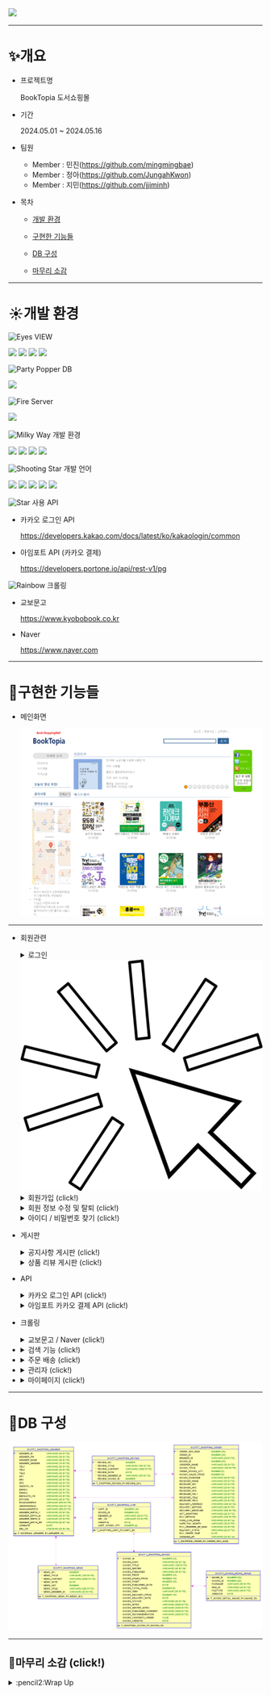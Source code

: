 <img src="https://capsule-render.vercel.app/api?type=soft&color=auto&height=300&section=header&text=BookTopia&fontSize=90" />

***

# :sparkles:개요
  * 프로젝트명
    
    BookTopia 도서쇼핑몰
    
  * 기간

     2024.05.01 ~ 2024.05.16
    
  * 팀원
     * Member : 민진(<https://github.com/mingmingbae>)
     * Member : 정아(<https://github.com/JungahKwon>)
     * Member : 지민(<https://github.com/jjiminh>)
  * 목차
     * [개발 환경](#sunny개발-환경)

     * [구현한 기능들](#hatched_chick구현한-기능들)

     * [DB 구성](#shaved_iceDB-구성)
   
     * [마무리 소감](#carousel_horse마무리-소감)  

***

# :sunny:개발 환경

 <img src="https://raw.githubusercontent.com/Tarikul-Islam-Anik/Animated-Fluent-Emojis/master/Emojis/Hand%20gestures/Eyes.png" alt="Eyes" width="1.5%" />  VIEW 
    
   <img src="https://img.shields.io/badge/JSP-007524?style=for-the-badge&logo=OpenJDK&logoColor=white"> <img src="https://img.shields.io/badge/HTML5-E34F26?style=for-the-badge&logo=HTML5&logoColor=white"> <img src="https://img.shields.io/badge/CSS3-1572B6?style=for-the-badge&logo=CSS3&logoColor=white"> <img src="https://img.shields.io/badge/bootstrap-%238511FA.svg?style=for-the-badge&logo=bootstrap&logoColor=white"> 
   
 <img src="https://raw.githubusercontent.com/Tarikul-Islam-Anik/Animated-Fluent-Emojis/master/Emojis/Activities/Party%20Popper.png" alt="Party Popper" width="2%" />  DB 
     
   <img src="https://img.shields.io/badge/Oracle-F80000?style=for-the-badge&logo=oracle&logoColor=white">   
     
 <img src="https://raw.githubusercontent.com/Tarikul-Islam-Anik/Animated-Fluent-Emojis/master/Emojis/Travel%20and%20places/Fire.png" alt="Fire" width="1.5%" /> Server
     
   <img src="https://img.shields.io/badge/Tomcat9-0054FF?style=for-the-badge&logo=apachetomcat&logoColor=white"> 
  
 <img src="https://raw.githubusercontent.com/Tarikul-Islam-Anik/Animated-Fluent-Emojis/master/Emojis/Travel%20and%20places/Milky%20Way.png" alt="Milky Way" width="1.5%" />  개발 환경
     
   <img src="https://img.shields.io/badge/Windows-0078D6?style=for-the-badge&logo=windows&logoColor=white"> <img src="https://img.shields.io/badge/Eclipse-FE7A16.svg?style=for-the-badge&logo=Eclipse&logoColor=white"> <img src="https://img.shields.io/badge/apachemaven-C71A36?style=for-the-badge&logo=apachemaven&logoColor=white">
   <img src="https://img.shields.io/badge/Github-000000?style=flat-square&logo=Github&logoColor=#white"/>  
      
 <img src="https://raw.githubusercontent.com/Tarikul-Islam-Anik/Animated-Fluent-Emojis/master/Emojis/Travel%20and%20places/Shooting%20Star.png" alt="Shooting Star" width="1.5%" /> 개발 언어
     
   <img src="https://img.shields.io/badge/spring-6DB33F?style=for-the-badge&logo=spring&logoColor=white"> <img src="https://img.shields.io/badge/java-007396?style=for-the-badge&logo=OpenJDK&logoColor=white"> <img src="https://img.shields.io/badge/servlet-007396?style=for-the-badge&logo=OpenJDK&logoColor=white">
   <img src="https://img.shields.io/badge/JavaScript-F7DF1E?style=for-the-badge&logo=JavaScript&logoColor=white"> <img src="https://img.shields.io/badge/jquery-%230769AD.svg?style=for-the-badge&logo=jquery&logoColor=white"> 
   
 <img src="https://raw.githubusercontent.com/Tarikul-Islam-Anik/Animated-Fluent-Emojis/master/Emojis/Travel%20and%20places/Star.png" alt="Star" width="1.5%" /> 사용 API
      
   
   * 카카오 로그인 API
        
       <https://developers.kakao.com/docs/latest/ko/kakaologin/common>
   * 아임포트 API (카카오 결제)

       <https://developers.portone.io/api/rest-v1/pg>
     
 <img src="https://raw.githubusercontent.com/Tarikul-Islam-Anik/Animated-Fluent-Emojis/master/Emojis/Travel%20and%20places/Rainbow.png" alt="Rainbow" width="1.5%" /> 크롤링

   * 교보문고

       <https://www.kyobobook.co.kr>
   * Naver

       <https://www.naver.com>
           
***

# :hatched_chick:구현한 기능들
  * 메인화면

     ![메인화면](/bookShop01/booktopia/main.png)

***
   
  * 회원관련 
    <details>
       <summary>로그인 <img src="/bookShop01/booktopia/cursor.png"></summary>
       <img src="/bookShop01/booktopia/login.png">
    </details>
    
    <details>
       <summary>회원가입 (click!)</summary>
       <img src="/bookShop01/booktopia/signUp.png">
    </details>
    
    <details>
       <summary>회원 정보 수정 및 탈퇴 (click!)</summary>
       <img src="/bookShop01/booktopia/modifyMember.png">
    </details>
    
    <details>
       <summary>아이디 / 비밀번호 찾기 (click!)</summary>
       <img src="/bookShop01/booktopia/emailVeri.png">
    </details>
             
  * 게시판
     <details>
        <summary>공지사항 게시판 (click!)</summary>
        <img src="/bookShop01/booktopia/newsBoard.png">
     </details>
     
     <details>
        <summary>상품 리뷰 게시판 (click!)</summary>
        <img src="/bookShop01/booktopia/reviewBoard.png">
     </details>
        
  * API
    <details>
       <summary>카카오 로그인 API (click!)</summary>
       <img src="/bookShop01/booktopia/kakaoLogin.png">
    </details>  
    
    <details>
       <summary>아임포트 카카오 결제 API (click!)</summary>
       <img src="/bookShop01/booktopia/kakaoPay.png">
    </details> 
   
  * 크롤링
    <details>
       <summary>교보문고 / Naver (click!)</summary>
       <img src="/bookShop01/booktopia/crawling.png">
    </details>
     
   * <details>
        <summary>검색 기능 (click!)</summary>
        <img src="/bookShop01/booktopia/search.png">
     </details>
  
  * <details>
       <summary>주문 배송 (click!)</summary>
       <img src="/bookShop01/booktopia/order.png">
    </details>
  
  * <details>
       <summary>관리자 (click!)</summary>
       <img src="/bookShop01/booktopia/adminPage.png">
    </details>
  
  * <details>
       <summary>마이페이지 (click!)</summary>
       <img src="/bookShop01/booktopia/myPage.png">
    </details>   

***

# :shaved_ice:DB 구성

   ![erd](/bookShop01/booktopia/BookShopERD.png)

***   

## :carousel_horse:마무리 소감 (click!)
<details>
  <summary> :pencil2:Wrap Up</summary>
  <img src="/bookShop01/booktopia/mingmingg.png">
  <img src="/bookShop01/booktopia/jjongaa.png">
  <img src="/bookShop01/booktopia/jjiminn.png">
  
</details>        
